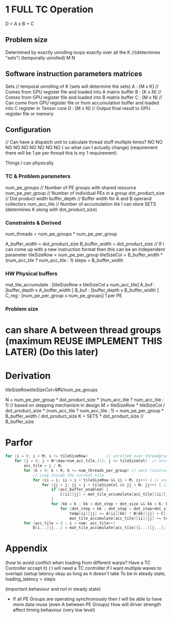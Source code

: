 # 1 FULL TC Operation

D = A x B + C

## Problem size
Determined by exactly unrolling loops exactly over all the
K  //(determines "sets") (temporally unrolled)
M
N

## Software instruction parameters matrices
Sets // temporal unrolling of K (sets will determine the sets)
A : [M x K] // Comes from GPU register file and loaded into A matrix buffer
B : [K x N] // Comes from GPU register file and loaded into B matrix buffer
C : [M x N] // Can come from GPU register file or from accumulation buffer and loaded into C register in Tensor core
D : [M x N] // Output final result to GPU register file or memory

## Configuration

// Can have a dispatch unit to calculate thread stuff multiple times? NO NO NO NO NO NO NO NO NO ( so what can I actually change) (requirement there will be 1 pe per thread this is my 1 requirement)

Things I can physically


### TC & Problem parameters

num_pe_groups       // Number of PE groups with shared resource
num_pe_per_group    // Number of individual PEs in a group
dot_product_size    // Dot product width
buffer_depth        // Buffer width for A and B operand collectors
num_acc_tile        // Number of accumulation tile I can store
SETS                (determines K along with dot_product_size)

### Constraints & Derived
num_threads = num_pe_groups * num_pe_per_group

A_buffer_width = dot_product_size
B_buffer_width = dot_product_size // If i can come up with a new instruction format then this can be an independent parameter
tileSizeRow = num_pe_per_group
tileSizeCol = B_buffer_width * (num_acc_tile ? num_acc_tile : 1)
steps = B_buffer_width

### HW Physical buffers

mat_tile_accumulate : [tileSizeRow x tileSizeCol x num_acc_tile]
A_buf : [buffer_depth x A_buffer_width ]
B_buf : [buffer_depth x B_buffer_width ]
C_reg : [num_pe_per_group x num_pe_groups] 1 per PE

### Problem size
# can share A between thread groups  (maximum REUSE IMPLEMENT THIS LATER) (Do this later)
# Derivation


tileSizeRow*tileSizeCol=M*N/num_pe_groups

N = num_pe_per_group * dot_product_size * (num_acc_tile ? num_acc_tile : 1) // based on stepping mechanism in design
M = tileSizeRow * tileSizeCol /  dot_product_size * (num_acc_tile ? num_acc_tile : 1) = num_pe_per_group * B_buffer_width /  dot_product_size
K = SETS * dot_product_size // B_buffer_size

# Parfor

```cpp
for (i = 0; i < M; i += tileSizeRow)		// unrolled over threadgroups (A or B can also be shared between threadgroups)
	for (j = 0; j < N*(max(num_acc_tile,1)); j += tileSizeCol)	// unrolled over threadgroups
		acc_tile = j / N;
		for (k = 0; k < K; k += num_threads_per_group) // sets (instructions) (generated by TC controller) (tile_size = num_threads_per group)  (configurable)
			// Loop inside the current tile
			for (ii = i; ii < i + tileSizeRow && ii < M; ii++) { // unrolled over threads within thread group
				for (jj = j; jj < j + tileSizeCol && jj < N; jj++) { // steps  (Means B[kk][jj] is shared between threads within a threadgroup)
					if (acc_buffer_enabled) {
						C[ii][jj] = mat_tile_accumulate[acc_tile][ii][jj]
					}
					for (kk = k ; kk < dot_step + dot_size && kk < K; kk++) {
						for (dot_step = kk ; dot_step < dot_step+dot_size && dot_step < K; dot_step++)) // unrolled over inner product (dot product uint)
							temp[ii][jj] += A[ii][kk] * B[kk][jj] + C[ii][jj];                      // This temp is stored in accumulation buffer (temp can either be mat_tile_accumulate or D depending on which flag I set)
							mat_tile_accumulate[acc_tile][ii][jj] += temp[ii][jj];
		for (acc_tile = 0 ; i < num; acc_tile++)
			D[i...][j...] = mat_tile_accumulate[acc_tile][i...][j...]; // assign block (store)
```

# Appendix
(how to avoid conflict when loading from different warps? Have a TC Controller accept it) ( I will need a TC controller if I want multiple waves to overlap) (setup latency okay as long as it doesn't take To be in steady state, loading_latency < steps

(important behaviour and not in steady state)


- If all PE Groups are operating synchronously then I will be able to have more data reuse (even A between PE Groups) How will driver strength affect timing behaviour (very low level)

